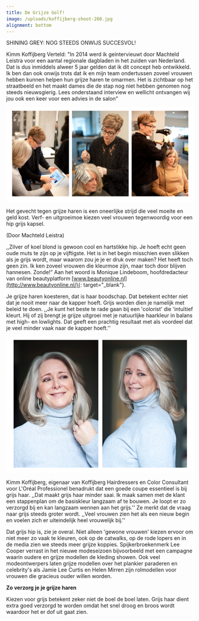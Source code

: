```yaml
---
title: De Grijze Golf!
image: /uploads/koffijberg-shoot-260.jpg
alignment: bottom
---
```


SHINING GREY: NOG STEEDS ONWIJS SUCCESVOL\!

Kimm Koffijberg Verteld: "In 2014 werd ik geintervieuwt door Machteld Leistra voor een aantal regionale dagbladen in het zuiden van Nederland. Dat is dus inmiddels alweer 5 jaar gelden dat ik dit concept heb ontwikkeld. Ik ben dan ook onwijs trots dat ik en mijn team ondertussen zoveel vrouwen hebben kunnen helpen hun grijze haren te omarmen. Het is zichtbaar op het straatbeeld en het maakt dames die de stap nog niet hebben genomen nog steeds nieuwsgierig. Lees onderstaand interview en wellicht ontvangen wij jou ook een keer voor een advies in de salon"

![](/uploads1/brigit-kapper-highlights-kimm-actie.png)

Het gevecht tegen grijze haren is een oneerlijke strijd die veel moeite en geld kost. Verf- en uitgroeimoe kiezen veel vrouwen tegenwoordig voor een hip grijs kapsel.

(Door Machteld Leistra)

,,Zilver of koel blond is gewoon cool en hartstikke hip. Je hoeft echt geen oude muts te zijn op je vijftigste. Het is in het begin misschien even slikken als je grijs wordt, maar waarom zou je je er druk over maken? Het heeft toch geen zin. Ik ken zoveel vrouwen die kleurmoe zijn, maar toch door blijven hannesen. Zonde\!” Aan het woord is Monique Lindeboom, hoofdredacteur van online beautyplatform [www.beautyonline.nl](http://www.beautyonline.nl/){: target="_blank"}.

Je grijze haren koesteren, dat is haar boodschap. Dat betekent echter niet dat je nooit meer naar de kapper hoeft. Grijs worden dien je namelijk met beleid te doen. ,,Je kunt het beste te rade gaan bij een 'colorist' die 'intu&iuml;tief kleurt. Hij of zij brengt je grijze uitgroei met je natuurlijke haarkleur in balans met high- en lowlights. Dat geeft een prachtig resultaat met als voordeel dat je veel minder vaak naar de kapper hoeft.''

![](/uploads1/brigit-kapper-highlights.png)

Kimm Koffijberg, eigenaar van Koffijberg Hairdressers en Color Consultant voor L'Or&eacute;al Professionel benadrukt dat een goede coupe essentieel is bij grijs haar. ,,Dat maakt grijs haar minder saai. Ik maak samen met de klant een stappenplan om de basiskleur langzaam af te bouwen. Je loopt er zo verzorgd bij en kan langzaam wennen aan het grijs.'' Ze merkt dat de vraag naar grijs steeds groter wordt. ,,Veel vrouwen zien het als een nieuw begin en voelen zich er uiteindelijk heel vrouwelijk bij.''

Dat grijs hip is, zie je overal. Niet alleen 'gewone vrouwen' kiezen ervoor om niet meer zo vaak te kleuren, ook op de catwalks, op de rode lopers en in de media zien we steeds meer grijze koppies. Spijkerbroekenmerk Lee Cooper verrast in het nieuwe modeseizoen bijvoorbeeld met een campagne waarin oudere en grijze modellen de kleding showen. Ook veel modeontwerpers laten grijze modellen over het plankier paraderen en celebrity's als Jamie Lee Curtis en Helen Mirren zijn rolmodellen voor vrouwen die gracieus ouder willen worden.

**Zo verzorg je je grijze haren**

Kiezen voor grijs betekent zeker niet de boel de boel laten. Grijs haar dient extra goed verzorgd te worden omdat het snel droog en broos wordt waardoor het er dof uit gaat zien.

&nbsp;